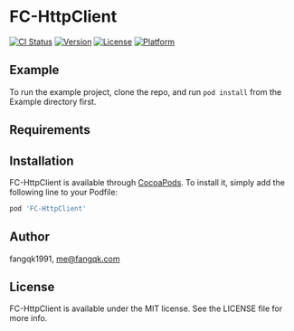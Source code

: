 # FC-HttpClient

[![CI Status](https://img.shields.io/travis/fangqk1991/FC-HttpClient.svg?style=flat)](https://travis-ci.org/fangqk1991/FC-HttpClient)
[![Version](https://img.shields.io/cocoapods/v/FC-HttpClient.svg?style=flat)](https://cocoapods.org/pods/FC-HttpClient)
[![License](https://img.shields.io/cocoapods/l/FC-HttpClient.svg?style=flat)](https://cocoapods.org/pods/FC-HttpClient)
[![Platform](https://img.shields.io/cocoapods/p/FC-HttpClient.svg?style=flat)](https://cocoapods.org/pods/FC-HttpClient)

## Example

To run the example project, clone the repo, and run `pod install` from the Example directory first.

## Requirements

## Installation

FC-HttpClient is available through [CocoaPods](https://cocoapods.org). To install
it, simply add the following line to your Podfile:

```ruby
pod 'FC-HttpClient'
```

## Author

fangqk1991, me@fangqk.com

## License

FC-HttpClient is available under the MIT license. See the LICENSE file for more info.
